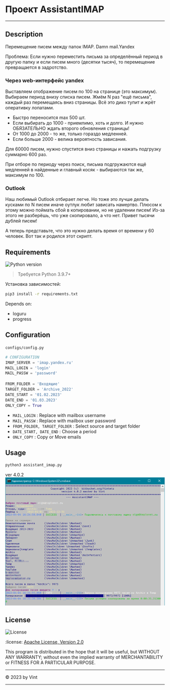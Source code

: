 
# Проект AssistantIMAP

---------------------------------------------------------

## Description

Перемещение писем между папок IMAP.
Damn mail.Yandex

Проблема:
Если нужно переместить письма за определённый период в другую папку и если писем много (десятки тысяч), то перемещение превращается в задротство.

### Через web-интерфейс yandex

Выставляем отображение писем по 100 на странице (это максимум). Выбираем период внизу списка писем. Жмём N раз "ещё письма", каждый раз перемещаясь вниз страницы. Всё это дико тупит и жрёт оперативку лопатами.

- Быстро переносится max 500 шт.
- Если выбирать до 1000 - приемлимо, хоть и долго. И нужно ОБЯЗАТЕЛЬНО ждать второго обновления страницы!
- От 1000 до 2000 - то же, только гораздо медленней.
- Если больше 2000 - велика вероятность зависания.

Для 60000 писем, нужно спустится вниз страницы и нажать подгрузку суммарно 600 раз.

При отборе по периоду через поиск, письма подгружаются ещё медленней в найденные и главный косяк - выбираются так же, максимум по 100.

### Outlook

Наш любимый Outlook отбирает легче. Но тоже это лучше делать кусками по N писем иначе оутлук любит зависать намертво. Плюсом к этому можно поймать сбой в копировании, но не удалении писем! Из-за этого не разберёшь, что уже скопировало, а что нет. Привет тысячи дублей писем!

А теперь представьте, что это нужно делать время от времени у 60 человек. Вот так и родился этот скрипт.


## Requirements

![Python version](https://img.shields.io/badge/python-3.9%2B-blue)
> Требуется Python 3.9.7+

Установка зависимостей:
```sh
pip3 install -r requirements.txt
```
Depends on:
- loguru
- progress


## Configuration

`configs/config.py`

```python
# CONFIGURATION
IMAP_SERVER = 'imap.yandex.ru'
MAIL_LOGIN = 'login'
MAIL_PASSW = 'password'

FROM_FOLDER = 'Входящие'
TARGET_FOLDER = 'Archive_2022'
DATE_START = '01.02.2023'
DATE_END = '01.03.2023'
ONLY_COPY = True
```
- ``MAIL_LOGIN`` : Replace with mailbox username
- ``MAIL_PASSW`` : Replace with mailbox user password
- ``FROM_FOLDER, TARGET_FOLDER`` : Select source and target folder
- ``DATE_START, DATE_END`` : Choose a period
- ``ONLY_COPY`` : Copy or Move emails


## Usage

```bash
python3 assistant_imap.py
```

ver 4.0.2
![Скриншот работы скрипта](https://github.com/Vintets/AssistantIMAP/raw/master/screenshots/2023-04-04_16-25-41_screenshot_1.png)

## License

![License](https://img.shields.io/badge/license-Apache--2.0-blue)

:license:  [Apache License, Version 2.0](https://opensource.org/licenses/Apache-2.0)

This program is distributed in the hope that it will be useful, but WITHOUT ANY WARRANTY; without even the implied warranty of MERCHANTABILITY or FITNESS FOR A PARTICULAR PURPOSE.

____

:copyright: 2023 by Vint
____

